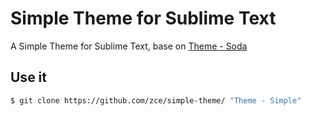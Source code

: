 # Simple Theme for Sublime Text

A Simple Theme for Sublime Text, base on [Theme - Soda](https://github.com/buymeasoda/soda-theme)

## Use it

```bash
$ git clone https://github.com/zce/simple-theme/ "Theme - Simple"
```
